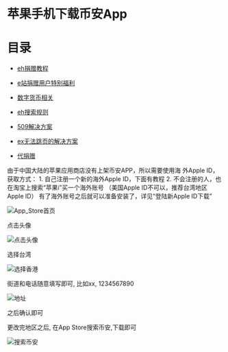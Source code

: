# 苹果手机下载币安App

# 目录

*  [eh捐赠教程](https://github.com/kk9448/ehDonate/blob/main/README.md)

*  [e站捐赠用户特别福利](https://github.com/kk9448/ehDonate/blob/main/eh捐赠用户特别福利.md)

*  [数字货币相关](https://crypto0xpanda.notion.site/513609bac67c4979ab2a5f7c9a49c57b?pvs=4)

*  [eh搜索规则](https://github.com/kk9448/ehDonate/blob/main/eh搜索规则.md)

*  [509解决方案](https://github.com/kk9448/ehDonate/blob/main/ban以及509解决方案.md)

*  [ex无法跳页的解决方案](https://github.com/kk9448/ehDonate/blob/main/ex无法跳页的解决方案.md)

*  [代捐赠](https://github.com/kk9448/ehDonate/blob/main/代捐赠.md)

由于中国大陆的苹果应用商店没有上架币安APP，所以需要使用海 外Apple ID，获取方式： 1. 自己注册一个新的海外Apple ID，下面有教程 2. 不会注册的人，也在淘宝上搜索“苹果i”买一个海外账号 （美国Apple ID不可以，推荐台湾地区Apple ID） 有了海外账号之后就可以准备安装了，详见“登陆新Apple ID下载”  


![App_Store首页](media/App_Store%E9%A6%96%E9%A1%B5-1.jpeg)



点击头像

![点击头像](media/%E7%82%B9%E5%87%BB%E5%A4%B4%E5%83%8F.jpeg)

选择台湾

![选择香港](media/%E9%80%89%E6%8B%A9%E9%A6%99%E6%B8%AF.jpeg)

街道和电话随意填写即可, 比如xx, 1234567890

![地址](media/%E5%9C%B0%E5%9D%80.jpeg)

之后确认即可

更改完地区之后, 在App Store搜索币安,下载即可

![搜索币安](media/%E6%90%9C%E7%B4%A2%E5%B8%81%E5%AE%89.jpeg)
